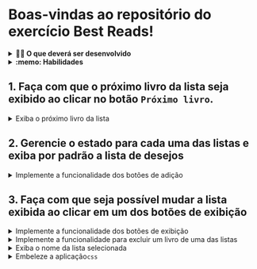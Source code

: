 # Boas-vindas ao repositório do exercício Best Reads!

<details>
  <summary><strong>👨‍💻 O que deverá ser desenvolvido</strong></summary><br />

  Neste exercício, você vai desenvolver uma aplicação que renderizará um livro que poderá ser adicionado a diferentes listas de leitura. Para isso, utilize o React para gerenciar o estado das listas e também capturar eventos.
</details>

<details>
  <summary><strong>:memo: Habilidades</strong></summary><br />

Neste exercício, verificamos se você é capaz de:

- Inicializar um componente, dando a ele um estado predefinido;

- Ler o estado de um componente e usá-lo para alterar o que exibimos no _browser_;

- Atualizar o estado de um componente;

- Capturar eventos utilizando a sintaxe do React.
</details>

## 1. Faça com que o próximo livro da lista seja exibido ao clicar no botão `Próximo livro`.

<details>
  <summary>Exiba o próximo livro da lista</summary><br />

- Faça com que o próximo livro da lista seja exibido ao clicar no botão `Próximo livro` de forma que ele percorra toda a lista.

- Ao chegar no último livro da lista, o próximo livro deverá ser o primeiro da lista novamente.
</details>

## 2. Gerencie o estado para cada uma das listas e exiba por padrão a lista de desejos

<details>
  <summary>Implemente a funcionalidade dos botões de adição</summary><br />

- Ao clicar em um dos botões que adicionam um livro a uma lista, as informações do livro devem ser adicionadas à respectiva lista.
- Exiba a lista de desejos por padrão no componente `BookList`.
</details>

## 3. Faça com que seja possível mudar a lista exibida ao clicar em um dos botões de exibição

<details>
<summary>Implemente a funcionalidade dos botões de exibição</summary><br />

  - Ao clicar em um dos botões de exibição, a lista exibida deve ser alterada para a lista correspondente ao botão clicado.
</details>

<details>
<summary>Implemente a funcionalidade para excluir um livro de uma das listas</summary><br />

  - Crie um botão `Excluir` no componente `Book` que deve ser apenas renderizado dentro da lista e não na exibição de detalhes do livro.
  - Ao clicar no botão `Excluir` de um livro, o livro deve ser removido da lista correspondente.
</details>

<details>
<summary>Exiba o nome da lista selecionada</summary><br />

  - Exiba o nome da lista selecionada no lugar do Texto `"Lista de ..."`.
</details>

<details>
  <summary>Embeleze a aplicação<code>css</code></summary><br />
  
- Faça com que a aplicação fique bonita, utilizando `css` para isso.
</details>
